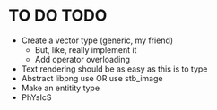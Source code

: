 # TO DO TODO

* Create a vector type (generic, my friend)
  * But, like, really implement it
  * Add operator overloading
* Text rendering should be as easy as this is to type 
* Abstract libpng use OR use stb_image
* Make an entitity type 
* PhYsIcS